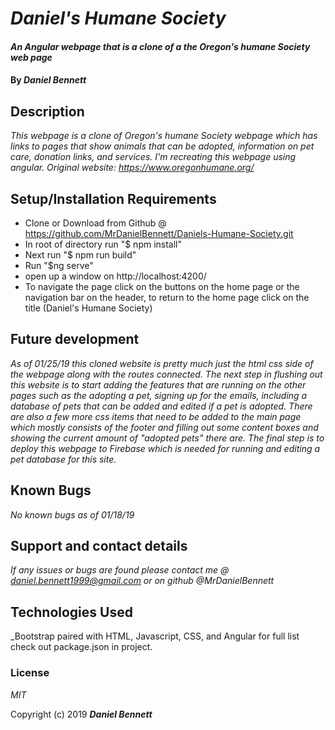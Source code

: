 # _Daniel's Humane Society_

#### _An Angular webpage that is a clone of a the Oregon's humane Society web page_

#### By _**Daniel Bennett**_

## Description

_This webpage is a clone of Oregon's humane Society webpage which has links to pages that show animals that can be adopted, information on pet care, donation links, and services. I'm recreating this webpage using angular. Original website: https://www.oregonhumane.org/_



## Setup/Installation Requirements

* Clone or Download from Github @ https://github.com/MrDanielBennett/Daniels-Humane-Society.git
* In root of directory run "$ npm install"
* Next run "$ npm run build"
* Run "$ng serve"
* open up a window on http://localhost:4200/
* To navigate the page click on the buttons on the home page or the navigation bar on the header, to return to the home page click on the title (Daniel's Humane Society)

## Future development
_As of 01/25/19 this cloned website is pretty much just the html css side of the webpage along with the routes connected. The next step in flushing out this website is to start adding the features that are running on the other pages such as the adopting a pet, signing up for the emails, including a database of pets that can be added and edited if a pet is adopted. There are also a few more css items that need to be added to the main page which mostly consists of the footer and filling out some content boxes and showing the current amount of "adopted pets" there are. The final step is to deploy this webpage to Firebase which is needed for running and editing a pet database for this site._



## Known Bugs

_No known bugs as of 01/18/19_

## Support and contact details

_If any issues or bugs are found please contact me @ daniel.bennett1999@gmail.com or on github @MrDanielBennett_

## Technologies Used

_Bootstrap paired with HTML, Javascript, CSS, and Angular for full list check out package.json in project.
### License

*MIT*

Copyright (c) 2019 **_Daniel Bennett_**

